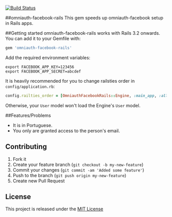 [![Build Status](https://travis-ci.org/Helabs/omniauth-facebook-rails.png)](https://travis-ci.org/Helabs/omniauth-facebook-rails)

##omniauth-facebook-rails
This gem speeds up omniauth-facebook setup in Rails apps.

##Getting started
omniauth-facebook-rails works with Rails 3.2 onwards. You can add it to your Gemfile with:

```ruby
gem 'omniauth-facebook-rails'
```

Add the required environment variables:

```
export FACEBOOK_APP_KEY=123456
export FACEBOOK_APP_SECRET=abcdef
```

It is heavily recommended for you to change railsties order in
`config/application.rb`:

```ruby
config.railties_order = [OmniauthFacebookRails::Engine, :main_app, :all]
```

Otherwise, your `User` model won't load the Engine's  `User` model.

##Features/Problems
* It is in Portuguese.
* You only are granted access to the person's  email.

## Contributing

1. Fork it
2. Create your feature branch (`git checkout -b my-new-feature`)
3. Commit your changes (`git commit -am 'Added some feature'`)
4. Push to the branch (`git push origin my-new-feature`)
5. Create new Pull Request

## License
This project is released under the [MIT
License](http://www.opensource.org/licenses/MIT)
